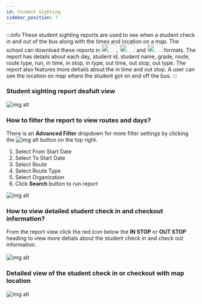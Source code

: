 ```yaml
---
id: Student Sighting
sidebar_position: 7
---
```


:::info
These student sighting reports are used to see when a student check in and out of the bus along with the times and location on a map. The school can download these reports in <img src='/img/csv-btn.png' height='20px' width='40px'/>, <img src='/img/pdf-btn.png' height='20px' width='40px'/> and <img src='/img/excel-btn.png' height='20px' width='40px'/> formats. The report has details about each day, student id, student name, grade, route, route type, run, in time, in stop, in type, out time, out stop, out type. The report also features more detiails about the in time and out stop. A user can see the location on map where the student got on and off the bus. 
:::

### Student sighting report deafult view
![img alt](/img/reports-student-sighting.png)

### How to filter the report to view routes and days?
There is an **Advanced Filter** dropdown for more filter settings by clicking the ![img alt](/img/advanced-filter-btn.png) button on the top right. <br/>

1. Select From Start Date
2. Select To Start Date
3. Select Route
4. Select Route Type
5. Select Organization
6. Click **Search** button to run report

![img alt](/img/reports-student-sighting-filter.png)

### How to view detailed student check in and checkout information?
From the report view click the red icon below the **IN STOP** or **OUT STOP** heading to view more detials about the student check in and check out information. <br/><br/>
![img alt](/img/reports-student-sighting-detail.png)


### Detailed view of the student check in or checkout with map location
![img alt](/img/reports-student-sighting-mapview.png)